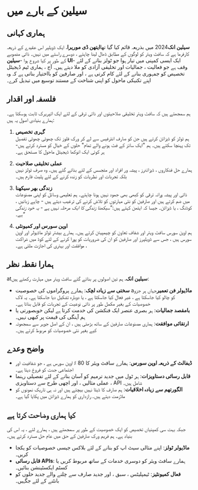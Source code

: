 # سیلین کے بارے میں

## ہماری کہانی

**سیلین انک**2024 میں بذریعہ قائم کیا گیا تھا**ایتھن ڈی موریرا**، ایک ڈویلپر اس
عقیدے کے ذریعہ کارفرما ہے کہ سافٹ ویئر کو لوگوں کے مطابق ڈھال لینا چاہئے ، دوسرے
راستے میں نہیں۔ ذاتی منصوبے کے طور پر کیا شروع ہوا -**سیلین UI**- ایک ایسی کمپنی
میں تیار ہوا جو ٹولز بنانے کے لئے وقف ہے جو فعالیت ، جمالیات اور تخلیقی آزادی کو
ملا دیتے ہیں۔ آج ، ہماری ٹیم ڈیجیٹل تخصیص کو جمہوری بنانے کے لئے کام کرتی ہے ،
اور صارفین کو بااختیار بناتی ہے کہ وہ اپنے تکنیکی ماحول کو اپنی شناخت کے مستند
توسیع میں تبدیل کرے۔

## فلسفہ اور اقدار

ہم سمجھتے ہیں کہ سافٹ ویئر تخلیقی صلاحیتوں اور ذاتی ترقی کے لئے ایک اتپریرک ثابت
ہوسکتا ہے۔ ہمارے بنیادی اصول یہ ہیں:

1. **گہری تخصیص**\
   ہم ٹولز کو ڈیزائن کرتے ہیں جن کو صارف انٹرفیس سے لے کر ورک فلوز تک چھوٹی
   چھوٹی تفصیل تک پہنچا سکتے ہیں۔ ہم "ایک سائز کے فٹ ہونے والے تمام" حلوں کے
   خیال کو مسترد کرتے ہیں-ہر کوئی ایک انوکھا ڈیجیٹل ماحول کا مستحق ہے۔

2. **عملی تخلیقی صلاحیت**\
   ہمارے حل فنکاروں ، ڈیزائنرز ، پیشہ ور افراد اور متجسس کے لئے بنائے گئے ہیں۔
   وہ صرف ٹولز نہیں بلکہ تجربات اور نظریات کو زندہ کرنے کے لئے پلیٹ فارم ہیں۔

3. **زندگی بھر سیکھنا**\
   ذاتی اور پیشہ ورانہ ترقی کو کبھی بھی جمود نہیں ہونا چاہئے۔ ہم تعلیمی وسائل کو
   اپنی مصنوعات میں ضم کرتے ہیں اور صارفین کو نئی مہارتوں کو تلاش کرنے کی ترغیب
   دیتے ہیں - چاہے زبانیں ، کوڈنگ ، یا ڈیزائن۔ جیسا کہ ایتھن کہتے ہیں:_"سیکھنا
   زندگی کا ایک مرحلہ نہیں ہے - یہ خود زندگی ہے۔"_

4. **اوپن سورس اور کمیونٹی**\
   ہم اوپن سورس سافٹ ویئر اور شفاف تعاون کو چیمپیئن کرتے ہیں۔ ہمارے بیشتر ٹولز
   ماڈیولر اور اوپن سورس ہیں ، جس سے ڈویلپرز اور صارفین کو ان کی ضروریات کو پورا
   کرنے کے لئے کوڈ میں شراکت ، موافقت اور بہتری کی اجازت ملتی ہے۔

## ہمارا نقطہ نظر

at**سیلین انک**، ہم تین اصولوں پر بنائے گئے سافٹ ویئر میں مہارت رکھتے ہیں:

- **سختی سے زیادہ لچک**: ہمارے پروگراموں کی خصوصیت a**ماڈیولر فن تعمیر**جہاں ہر
  جزو کو چالو کیا جاسکتا ہے ، غیر فعال کیا جاسکتا ہے ، یا دوبارہ تشکیل دیا
  جاسکتا ہے۔ یہ لاک خصوصیات کے بغیر مکمل طور پر ذاتی نوعیت کے تجربات کو قابل
  بناتا ہے۔
- **بامقصد جمالیات**: ہر بصری عنصر ایک فنکشن کی خدمت کرتا ہے لیکن خوبصورتی یا ہم
  آہنگی کی قیمت پر کبھی نہیں۔
- **ارتقائی موافقت**: ہماری مصنوعات صارفین کے ساتھ بڑھتی ہیں ، ان کے اصل جوہر سے
  سمجھوتہ کیے بغیر نئی خصوصیات کو مربوط کرتے ہیں۔

## واضح وعدے

- **ڈیفالٹ کے ذریعہ اوپن سورس**: ہمارے سافٹ ویئر کا 80 ٪ اوپن سورس ہے ، جو
  شفافیت اور اجتماعی جدت کو فروغ دیتا ہے۔
- **قابل رسائی دستاویزات**: ہر ٹول میں جدید ترمیم کو آسان بنانے کے لئے تفصیلی
  رہنما ، عملی مثالیں ، اور اچھی طرح سے دستاویزی API شامل ہیں۔
- **الگورتھم سے زیادہ اخلاقیات**: ہم صارف کا ڈیٹا نہیں بیچتے ہیں اور نہ ہی تاریک
  نمونوں کو ملازمت دیتے ہیں۔ رازداری کو ہمارے ڈیزائن میں پکایا گیا ہے۔

## کیا ہماری وضاحت کرتا ہے

جبکہ بہت سی کمپنیاں تخصیص کو ایک خصوصیت کے طور پر سمجھتے ہیں ، ہمارے لئے ، یہ اس
کی بنیاد ہے۔ ہم فریم ورک صارفین کے حق میں عام حل مسترد کرتے ہیں۔

- **ماڈیولر ٹولز**: اپنے مثالی سیٹ اپ کو بنانے کے لئے بلاکس جیسی خصوصیات کو یکجا
  کریں۔
- **قابل رسائی APIs**: ہمارے سافٹ ویئر کو دوسری خدمات کے ساتھ مربوط کریں یا کسٹم
  ایکسٹینشن بنائیں۔
- **فعال کمیونٹیز**: ٹیمپلیٹس ، سبق ، اور جدید صارف سے چلنے والے جدید حلوں کو
  بانٹنے کے لئے جگہیں۔
